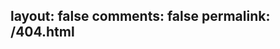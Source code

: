 layout: false 
comments: false
permalink: /404.html
---
<html>
<head>
</head>
<body>
<script type="text/javascript" src="http://www.qq.com/404/search_children.js" charset="utf-8" homePageUrl="/" homePageName="返回主页"></script>
</body>
</html>
